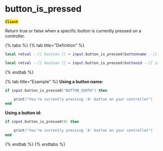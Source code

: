 # button\_is\_pressed

<mark style="color:purple;">**`Client`**</mark>

Return true or false when a specific button is currently pressed on a controller.

{% tabs %}
{% tab title="Definition" %}
```lua
local retval --[[ boolean ]] = input.button_is_pressed(buttonname --[[ string ]])
```

```lua
local retval --[[ boolean ]] = input.button_is_pressed(buttonid --[[ integer ]])
```
{% endtab %}

{% tab title="Example" %}
**Using a button name:**

```lua
if input.button_is_pressed("BUTTON_SOUTH") then

    print("You're currently pressing 'A' button on your controller")
end
```

**Using a button id:**

```lua
if input.button_is_pressed(0) then

    print("You're currently pressing 'A' button on your controller")
end
```
{% endtab %}
{% endtabs %}
